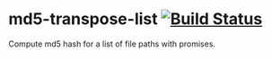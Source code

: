 # md5-transpose-list [![Build Status](https://travis-ci.org/cjsaylor/md5-transpose-list.svg)](https://travis-ci.org/cjsaylor/md5-transpose-list)
Compute md5 hash for a list of file paths with promises.
